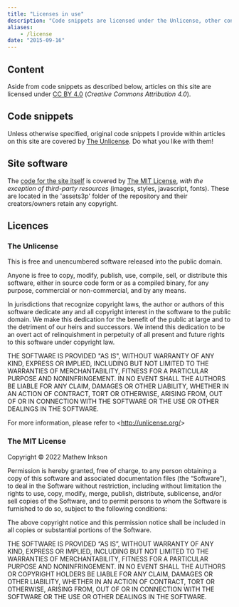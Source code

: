 ```yaml
---
title: "Licenses in use"
description: "Code snippets are licensed under the Unlicense, other content is licensed under CC BY 4.0, and the site software itself is covered by the MIT License."
aliases:
    - /license
date: "2015-09-16"
---
```


## Content

Aside from code snippets as described below, articles on this site are licensed under [CC BY 4.0](https://creativecommons.org/licenses/by/4.0/) (*Creative Commons Attribution 4.0*).

## Code snippets

Unless otherwise specified, original code snippets I provide within articles on this site are covered by [The Unlicense](//unlicense.org). Do what you like with them!

## Site software

The [code for the site itself](//github.com/imathew/blog) is covered by [The MIT License](//mit-license.org), *with the exception of third-party resources* (images, styles, javascript, fonts). These are located in the 'assets3p' folder of the repository and their creators/owners retain any copyright.

## Licences

### The Unlicense

<div class="fixedwidth">
<p>This is free and unencumbered software released into the public domain.</p>

<p>Anyone is free to copy, modify, publish, use, compile, sell, or distribute this software, either in source code form or as a compiled binary, for any purpose, commercial or non-commercial, and by any means.</p>

<p>In jurisdictions that recognize copyright laws, the author or authors of this software dedicate any and all copyright interest in the software to the public domain. We make this dedication for the benefit of the public at large and to the detriment of our heirs and successors. We intend this dedication to be an overt act of relinquishment in perpetuity of all present and future rights to this software under copyright law.</p>

<p>THE SOFTWARE IS PROVIDED "AS IS", WITHOUT WARRANTY OF ANY KIND, EXPRESS OR IMPLIED, INCLUDING BUT NOT LIMITED TO THE WARRANTIES OF MERCHANTABILITY, FITNESS FOR A PARTICULAR PURPOSE AND NONINFRINGEMENT. IN NO EVENT SHALL THE AUTHORS BE LIABLE FOR ANY CLAIM, DAMAGES OR OTHER LIABILITY, WHETHER IN AN ACTION OF CONTRACT, TORT OR OTHERWISE, ARISING FROM, OUT OF OR IN CONNECTION WITH THE SOFTWARE OR THE USE OR OTHER DEALINGS IN THE SOFTWARE.</p>

<p>For more information, please refer to &lt;<a href="//unlicense.org">http://unlicense.org/</a>&gt;</p>
</div>

### The MIT License

<div class="fixedwidth">
<p>Copyright © 2022 Mathew Inkson</p>

<p>Permission is hereby granted, free of charge, to any person obtaining a copy of this software and associated documentation files (the “Software”), to deal in the Software without restriction, including without limitation the rights to use, copy, modify, merge, publish, distribute, sublicense, and/or sell copies of the Software, and to permit persons to whom the Software is furnished to do so, subject to the following conditions:</p>

<p>The above copyright notice and this permission notice shall be included in all copies or substantial portions of the Software.</p>

<p>THE SOFTWARE IS PROVIDED “AS IS”, WITHOUT WARRANTY OF ANY KIND, EXPRESS OR IMPLIED, INCLUDING BUT NOT LIMITED TO THE WARRANTIES OF MERCHANTABILITY, FITNESS FOR A PARTICULAR PURPOSE AND NONINFRINGEMENT. IN NO EVENT SHALL THE AUTHORS OR COPYRIGHT HOLDERS BE LIABLE FOR ANY CLAIM, DAMAGES OR OTHER LIABILITY, WHETHER IN AN ACTION OF CONTRACT, TORT OR OTHERWISE, ARISING FROM, OUT OF OR IN CONNECTION WITH THE SOFTWARE OR THE USE OR OTHER DEALINGS IN THE SOFTWARE.</p>
</div>